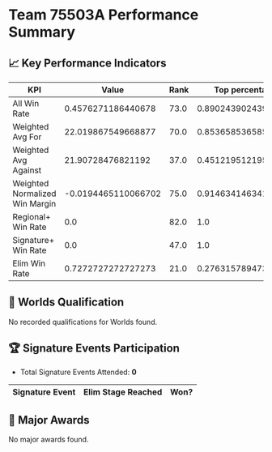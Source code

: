 # Team 75503A Performance Summary

## 📈 Key Performance Indicators
| KPI | Value | Rank | Top percentage |
| --- | ----- | ---- | ----- |
| All Win Rate | 0.4576271186440678 | 73.0 | 0.8902439024390244 |
| Weighted Avg For | 22.019867549668877 | 70.0 | 0.8536585365853658 |
| Weighted Avg Against | 21.90728476821192 | 37.0 | 0.45121951219512196 |
| Weighted Normalized Win Margin | -0.0194465110066702 | 75.0 | 0.9146341463414634 |
| Regional+ Win Rate | 0.0 | 82.0 | 1.0 |
| Signature+ Win Rate | 0.0 | 47.0 | 1.0 |
| Elim Win Rate | 0.7272727272727273 | 21.0 | 0.27631578947368424 |


## 🎯 Worlds Qualification
No recorded qualifications for Worlds found.

## 🏆 Signature Events Participation
- Total Signature Events Attended: **0**

| Signature Event | Elim Stage Reached | Won? |
|:----------------|:-------------------|:----|


## 🥇 Major Awards
No major awards found.
